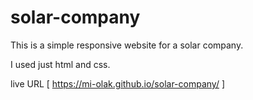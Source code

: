 # solar-company
This is a simple responsive website for a solar company. 

I used just html and css.

live URL [ https://mi-olak.github.io/solar-company/ ]
